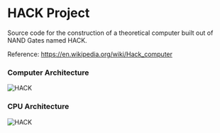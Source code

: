 # HACK Project

Source code for the construction of a theoretical computer built out of NAND Gates named HACK.

Reference: https://en.wikipedia.org/wiki/Hack_computer

### Computer Architecture

![HACK](https://upload.wikimedia.org/wikipedia/commons/7/76/Hack_Computer_Block_Diagram_2.png)

### CPU Architecture

![HACK](https://upload.wikimedia.org/wikipedia/commons/2/2c/Hack_Computer_CPU_Block_Diagram.png)

